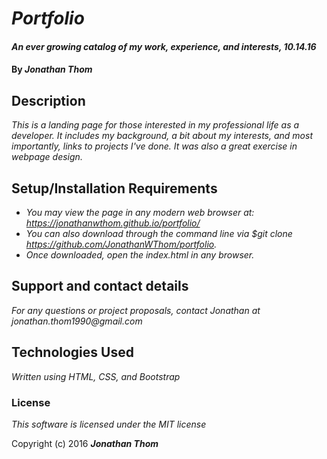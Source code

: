 # _Portfolio_

#### _An ever growing catalog of my work, experience, and interests, 10.14.16_

#### By _**Jonathan Thom**_

## Description

_This is a landing page for those interested in my professional life as a developer. It includes my background, a bit about my interests, and most importantly, links to projects I've done. It was also a great exercise in webpage design._

## Setup/Installation Requirements

* _You may view the page in any modern web browser at: https://jonathanwthom.github.io/portfolio/_
* _You can also download through the command line via $git clone https://github.com/JonathanWThom/portfolio._
* _Once downloaded, open the index.html in any browser._


## Support and contact details

_For any questions or project proposals, contact Jonathan at jonathan.thom1990@gmail.com_

## Technologies Used

_Written using HTML, CSS, and Bootstrap_

### License

*This software is licensed under the MIT license*

Copyright (c) 2016 **_Jonathan Thom_**

